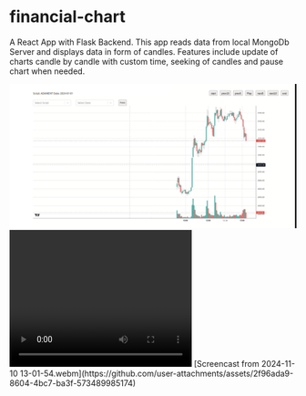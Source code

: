 # financial-chart

A React App with Flask Backend.
This app reads data from local MongoDb Server and displays data in form of candles.
Features include update of charts candle by candle with custom time, seeking of candles and pause chart when needed.

<img src='Screenshot from 2024-11-10 13-42-02.png'>
<video width="320" height="240" controls>
  <source src="Screencast from 2024-11-10 13-01-54.webm">
  Your browser does not support the video tag.
</video>
[Screencast from 2024-11-10 13-01-54.webm](https://github.com/user-attachments/assets/2f96ada9-8604-4bc7-ba3f-573489985174)
